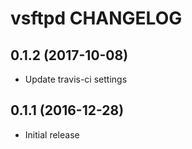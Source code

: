 vsftpd CHANGELOG
========================

0.1.2 (2017-10-08)
------------------
- Update travis-ci settings

0.1.1 (2016-12-28)
------------------
- Initial release
